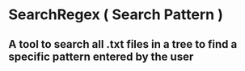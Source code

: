 # SearchRegex ( Search Pattern )
## A tool to search all .txt files in a tree to find a specific pattern entered by the user 
